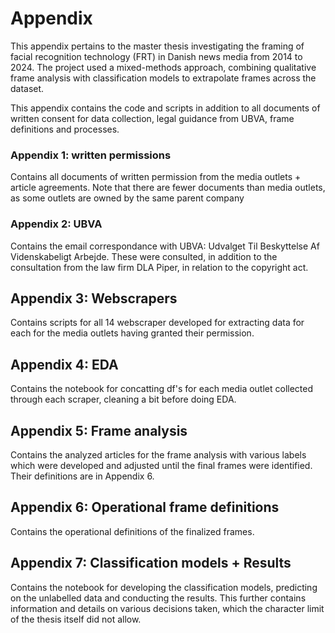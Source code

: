 # Appendix 

This appendix pertains to the master thesis investigating the framing of facial recognition technology (FRT) in Danish news media from 2014 to 2024. 
The project used a mixed-methods approach, combining qualitative frame analysis with classification models to extrapolate frames across the dataset. 

This appendix contains the code and scripts in addition to all documents of written consent for data collection, legal guidance from UBVA, frame definitions and processes. 

### Appendix 1: written permissions
Contains all documents of written permission from the media outlets + article agreements.
Note that there are fewer documents than media outlets, as some outlets are owned by the same parent company

### Appendix 2: UBVA
Contains the email correspondance with UBVA: Udvalget Til Beskyttelse Af Videnskabeligt Arbejde. 
These were consulted, in addition to the consultation from the law firm DLA Piper, in relation to the copyright act. 

## Appendix 3: Webscrapers
Contains scripts for all 14 webscraper developed for extracting data for each for the media outlets having granted their permission. 

## Appendix 4: EDA
Contains the notebook for concatting df's for each media outlet collected through each scraper, cleaning a bit before doing EDA. 

## Appendix 5: Frame analysis
Contains the analyzed articles for the frame analysis with various labels which were developed and adjusted until the final frames were identified. Their definitions are in Appendix 6. 

## Appendix 6: Operational frame definitions
Contains the operational definitions of the finalized frames. 

## Appendix 7: Classification models + Results
Contains the notebook for developing the classification models, predicting on the unlabelled data and conducting the results. This further contains information and details on various decisions taken, which the character limit of the thesis itself did not allow. 



